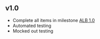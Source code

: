 ## v1.0

- Complete all items in milestone [ALB 1.0](https://github.com/kubernetes-sigs/aws-alb-ingress-controller/milestone/1)
- Automated testing
- Mocked out testing
